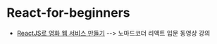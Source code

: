 # React-for-beginners
- [ReactJS로 영화 웹 서비스 만들기](https://nomadcoders.co/react-for-beginners/lectures/3260) --> 노마드코더 리액트 입문 동영상 강의 
